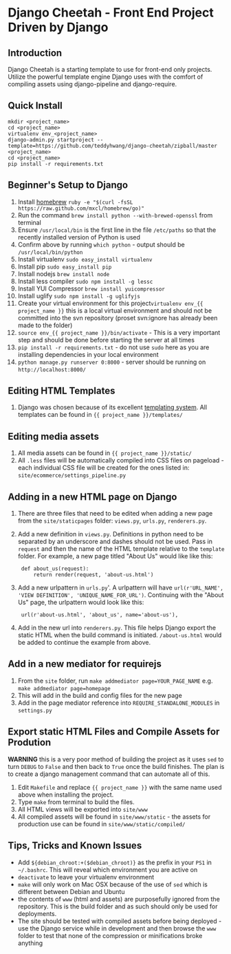 Django Cheetah - Front End Project Driven by Django
===================================================

## Introduction

Django Cheetah is a starting template to use for front-end only projects.
Utilize the powerful template engine Django uses with the comfort of compiling
assets using django-pipeline and django-require.

## Quick Install

    mkdir <project_name>
    cd <project_name>
    virtualenv env_<project_name>
    django-admin.py startproject --template=https://github.com/teddyhwang/django-cheetah/zipball/master <project_name>
    cd <project_name>
    pip install -r requirements.txt

## Beginner's Setup to Django

1. Install [homebrew](http://mxcl.github.com/homebrew/) `ruby -e "$(curl -fsSL
https://raw.github.com/mxcl/homebrew/go)"`
1. Run the command `brew install python --with-brewed-openssl` from terminal
1. Ensure `/usr/local/bin` is the first line in the file `/etc/paths` so that
the recently installed version of Python is used
1. Confirm above by running `which python` - output should be
`/usr/local/bin/python`
1. Install virtualenv `sudo easy_install virtualenv`
1. Install pip `sudo easy_install pip`
1. Install nodejs `brew install node`
1. Install less compiler `sudo npm install -g lessc`
1. Install YUI Compressor `brew install yuicompressor`
1. Install uglify `sudo npm install -g uglifyjs`
1. Create your virtual environment for this project`virtualenv env_{{
project_name }}` this is a local virtual environment and should not be committed
into the svn repository (proset svn:ignore has already been made to the folder)
1. `source env_{{ project_name }}/bin/activate` - This is a very important step and
should be done before starting the server at all times
1. `pip install -r requirements.txt` - do not use `sudo` here as you are
installing dependencies in your local environment
1. `python manage.py runserver 0:8000` - server should be running on
`http://localhost:8000/`

## Editing HTML Templates

1. Django was chosen because of its excellent [templating system](https://docs.djangoproject.com/en/dev/ref/templates/).
All templates can be found in `{{ project_name }}/templates/`

## Editing media assets

1. All media assets can be found in `{{ project_name }}/static/`
1. All `.less` files will be automatically compiled into CSS files on pageload -
each individual CSS file will be created for the ones listed in:
`site/ecommerce/settings_pipeline.py`

## Adding in a new HTML page on Django

1. There are three files that need to be edited when adding a new page from the
`site/staticpages` folder: `views.py`, `urls.py`, `renderers.py`.
1. Add a new definition in `views.py`. Definitions in python need to be
separated by an underscore and dashes should not be used. Pass in `request` and
then the name of the HTML template relative to the `template` folder. For
example, a new page titled "About Us" would like like this:

        def about_us(request):
            return render(request, 'about-us.html')

1. Add a new urlpattern in `urls.py`'. A urlpattern will have `url(r'URL_NAME',
'VIEW DEFINITION', 'UNIQUE_NAME_FOR_URL')`. Continuing with the "About Us" page,
the urlpattern would look like this:

        url(r'about-us.html', 'about_us', name='about-us'),

1. Add in the new url into `renderers.py`. This file helps Django export the
static HTML when the build command is initiated. `/about-us.html` would be added
to continue the example from above.

## Add in a new mediator for requirejs

1. From the `site` folder, run `make addmediator page=YOUR_PAGE_NAME` e.g.
`make addmediator page=homepage`
1. This will add in the build and config files for the new page
1. Add in the page mediator reference into `REQUIRE_STANDALONE_MODULES` in
`settings.py`

## Export static HTML Files and Compile Assets for Prodution

**WARNING** this is a very poor method of building the project as it uses `sed`
to turn `DEBUG` to `False` and then back to `True` once the build finishes. The
plan is to create a django management command that can automate all of this.

1. Edit `Makefile` and replace `{{ project_name }}` with the same name used
above when installing the project.
1. Type `make` from terminal to build the files.
1. All HTML views will be exported into `site/www`
1. All compiled assets will be found in `site/www/static` - the assets for
production use can be found in `site/www/static/compiled/`

## Tips, Tricks and Known Issues

- Add `${debian_chroot:+($debian_chroot)}` as the prefix in your `PS1` in
`~/.bashrc`. This will reveal which environment you are active on
- `deactivate` to leave your virtualenv environment
- `make` will only work on Mac OSX because of the use of `sed` which is
  different between Debian and Ubuntu
- the contents of `www` (html and assets) are purposefully ignored from the
  repository. This is the build folder and as such should only be used for
deployments.
- The site should be tested with compiled assets before being deployed - use the
  Django service while in development and then browse the `www` folder to test
that none of the compression or minifications broke anything
